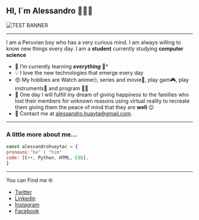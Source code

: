 ## HI, I´m Alessandro 👋🏼✨
![TEST BANNER](https://user-images.githubusercontent.com/90478173/132972420-54a66689-2341-471f-bd71-e25d53409b6d.png)

---

I am a Peruvian boy who has a very curious mind. I am always willing to know new things every day. I am a **student** currently studying **computer science**

- 🌱  I’m currently learning ***everything*** 🤣*
- 💡 I love the new technologies that emerge every day
- 😍 My hobbies are Watch anime🙄, series and movie🎥, play gam🎮, play instruments🎺 and program 👨‍💻
- 🚀 One day I will fulfill my dream of giving happiness to the families who lost their members for unknown reasons using virtual reality to recreate them giving them the peace of mind that they are **well** 😉
- 💌 Contact me at [alessandro.huayta@gmail.com](mailto:alessandro.huayta@gmail.com).

---

### A little more about me...
```javascript
const alessandrohuaytac = {
pronouns:"he" | "him"
code: [C++, Python, HTML, CSS],
}
```

---
You can Find me 🌐
- [Twitter](https://twitter.com/Alessan94765102)
- [Linkedin](https://www.linkedin.com/in/alessandro-del-piero-huayta-ecos-a20bb0171/)
- [Instagram](https://www.instagram.com/alessandro.he19/?hl=es)
- [Facebook](https://www.facebook.com/piero.huaytaecos.5/)

